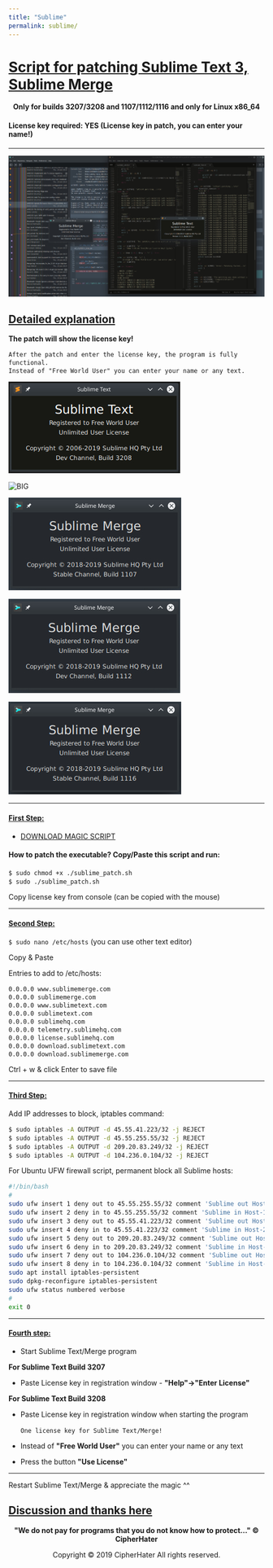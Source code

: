 ```yaml
---
title: "Sublime"
permalink: sublime/
---
```


# [Script for patching Sublime Text 3, Sublime Merge]()

<center>
	<p><b>
		Only for builds 3207/3208 and 1107/1112/1116 and only for Linux x86_64
	</b></p>
</center>

#### License key required: YES (License key in patch, you can enter your name!)

---

![BIG](images/big.jpg)


## [Detailed explanation]()


**The patch will show the license key!**

```
After the patch and enter the license key, the program is fully functional.
Instead of "Free World User" you can enter your name or any text.
```

![BIG](images/3208.jpg)

![BIG](images/3207.jpg)

![BIG](images/1107.jpg)

![BIG](images/1112.jpg)

![BIG](images/1116.jpg)

---

#### [First Step:]()
 
- [DOWNLOAD MAGIC SCRIPT](https://raw.githubusercontent.com/cipherhater/CipherHater/master/sublime_patch.sh)

 
#### How to patch the executable? Copy/Paste this script and run:

```bash
$ sudo chmod +x ./sublime_patch.sh
$ sudo ./sublime_patch.sh
```

Copy license key from console (can be copied with the mouse)

---

#### [Second Step:]()

```$ sudo nano /etc/hosts``` (you can use other text editor)

Copy & Paste

Entries to add to /etc/hosts:

```
0.0.0.0 www.sublimemerge.com
0.0.0.0 sublimemerge.com
0.0.0.0 www.sublimetext.com
0.0.0.0 sublimetext.com
0.0.0.0 sublimehq.com
0.0.0.0 telemetry.sublimehq.com
0.0.0.0 license.sublimehq.com
0.0.0.0 download.sublimetext.com
0.0.0.0 download.sublimemerge.com
```

Ctrl + w & click Enter to save file

---

#### [Third Step:]()
 
Add IP addresses to block, iptables command:

```bash
$ sudo iptables -A OUTPUT -d 45.55.41.223/32 -j REJECT
$ sudo iptables -A OUTPUT -d 45.55.255.55/32 -j REJECT
$ sudo iptables -A OUTPUT -d 209.20.83.249/32 -j REJECT
$ sudo iptables -A OUTPUT -d 104.236.0.104/32 -j REJECT
```

For Ubuntu UFW firewall script, permanent block all Sublime hosts:

```bash
#!/bin/bash
#
sudo ufw insert 1 deny out to 45.55.255.55/32 comment 'Sublime out Host-1'
sudo ufw insert 2 deny in to 45.55.255.55/32 comment 'Sublime in Host-1'
sudo ufw insert 3 deny out to 45.55.41.223/32 comment 'Sublime out Host-2'
sudo ufw insert 4 deny in to 45.55.41.223/32 comment 'Sublime in Host-2'
sudo ufw insert 5 deny out to 209.20.83.249/32 comment 'Sublime out Host-3'
sudo ufw insert 6 deny in to 209.20.83.249/32 comment 'Sublime in Host-3'
sudo ufw insert 7 deny out to 104.236.0.104/32 comment 'Sublime out Host-4'
sudo ufw insert 8 deny in to 104.236.0.104/32 comment 'Sublime in Host-4'
sudo apt install iptables-persistent
sudo dpkg-reconfigure iptables-persistent
sudo ufw status numbered verbose
#
exit 0
```

---

#### [Fourth step:]()

- Start Sublime Text/Merge program

**For Sublime Text Build 3207**

- Paste License key in registration window - **"Help"->"Enter License"**

**For Sublime Text Build 3208**

- Paste License key in registration window when starting the program

  `One license key for Sublime Text/Merge!`

- Instead of **"Free World User"** you can enter your name or any text
- Press the button **"Use License"**

---

Restart Sublime Text/Merge & appreciate the magic ^^

## [Discussion and thanks here](https://gist.github.com/cipherhater/4e75d4e4551db171de03e9618456a7ea)

<center>
    <p><b>
	"We do not pay for programs that you do not know how to protect..." &copy; CipherHater
    </b></p>
</center>

<center>
    <p>
	Copyright &copy; 2019 CipherHater All rights reserved.
    </p>
</center>
